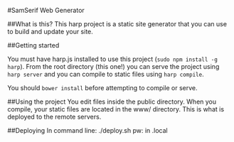 #SamSerif Web Generator

##What is this?
This harp project is a static site generator that you can use to build and update your site.  

##Getting started

You must have harp.js installed to use this project (`sudo npm install -g harp`).  From the root directory (this one!) you can serve the project using `harp server` and you can compile to static files using `harp compile`.

You should `bower install` before attempting to compile or serve.

##Using the project
You edit files inside the public directory.  When you compile, your static files are located in the www/ directory.  This is what is deployed to the remote servers.

##Deploying
In command line: ./deploy.sh
pw: in .local
